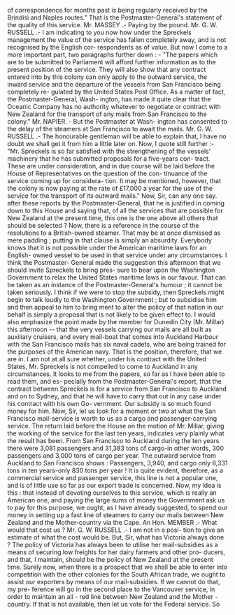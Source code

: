 of correspondence for months past is being regularly received by the Brindisi and Naples routes." That is the Postmaster-General's statement of the quality of this service. Mr. MASSEY .- Paying by the pound. Mr. G. W. RUSSELL .- I am indicating to you now how under the Spreckels management the value of the service has fallen completely away, and is not recognised by the English cor- respondents as of value. But now I come to a more important part, two paragraphs further down : - "The papers which are to be submitted to Parliament will afford further information as to the present position of the service. They will also show that any contract entered into by this colony can only apply to the outward service, the inward service and the departure of the vessels from San Francisco being completely re- gulated by the United States Post Office. As a matter of fact, the Postmaster-General, Wash- ington, has made it quite clear that the Oceanic Company has no authority whatever to negotiate or contract with New Zealand for the transport of any mails from San Francisco to the colony." Mr. NAPIER. - But the Postmaster at Wash- ington has consented to the delay of the steamers at San Francisco to await the mails. Mr. G. W. RUSSELL .- The honourable gentleman will be able to explain that, I have no doubt we shall get it from him a little later on. Now, I quote still further :- "Mr. Spreckels is so far satisfied with the strengthening of the vessels' machinery that he has submitted proposals for a five-years con- tract. These are under consideration, and in due course will be laid before the House of Representatives on the question of the con- tinuance of the service coming up for considera- tion. It may be mentioned, however, that the colony is now paying at the rate of £17,000 a year for the use of the service for the transport of its outward mails." Now, Sir, can any one say. after these reports by the Postmaster-General, that he is justified in coming down to this House and saying that, of all the services that are possible for New Zealand at the present time, this one is the one above all others that should be selected ? Now, there is a reference in the course of the resolutions to a British-owned steamer. That may be at once dismissed as mere padding ; putting in that clause is simply an absurdity. Everybody knows that it is not possible under the American maritime laws for an English- owned vessel to be used in that service under any circumstances. I think the Postmaster- General made the suggestion this afternoon that we should invite Spreckels to bring pres- sure to bear upon the Washington Government to relax the United States maritime laws in our favour. That can be taken as an instance of the Postmaster-General's humour ; it cannot be taken seriously. I think if we were to stop the subsidy, then Spreckels might begin to talk loudly to the Washington Government ; but to subsidise him and then appeal to him to bring ment to alter the policy of that nation in our behalf is simply a proposal that is not likely to be given effect to. I would also emphasize the point made by the member for Dunedin City (Mr. Millar) this afternoon -- that the very vessels carrying our mails are all built as auxiliary cruisers, and every mail-boat that comes into Auckland Harbour with the San Francisco mails has six naval cadets, who are being trained for the purposes of the American navy. That is the position, therefore, that we are in. I am not at all sure whether, under his contract with the United States, Mr. Spreckels is not compelled to come to Auckland in any circumstances. It looks to me from the papers, so far as I have been able to read them, and es- pecially from the Postmaster-General's report, that the contract between Spreckels is for a service from San Francisco to Auckland and on to Sydney, and that he will have to carry that out in any case under his contract with his own Go- vernment. Our subsidy is so much found money for him. Now, Sir, let us look for a moment or two at what the San Francisco mail-service is worth to us as a cargo and passenger-carrying service. The return laid before the House on the motion of Mr. Millar, giving the working of the service for the last ten years, indicates very plainly what the result has been. From San Francisco to Auckland during the ten years there were 3,081 passengers and 31,383 tons of cargo-in other words, 300 passengers and 3,000 tons of cargo per year. The outward service from Auckland to San Francisco shows : Passengers, 3,940, and cargo only 8,331 tons in ten years-only 830 tons per year ! It is quite evident, therefore, as a commercial service and passenger service, this line is not a popular one, and is of little use so far as our export trade is concerned. Now, my idea is this : that instead of devoting ourselves to this service, which is really an American one, and paying the large sums of money the Government ask us to pay for this purpose, we ought, as I have already suggested, to spend our money in setting up a fast line of steamers to carry our mails between New Zealand and the Mother-country via the Cape. An Hon. MEMBER .- What would that cost us ? Mr. G. W. RUSSELL .- I am not in a posi- tion to give an estimate of what the cost would be. But, Sir, what has Victoria always done ? The policy of Victoria has always been to utilise her mail-subsidies as a means of securing low freights for her dairy farmers and other pro- ducers, and that, I maintain, should be the policy of New Zealand at the present time. Surely now, when there is a prospect that we shall be able to enter into competition with the other colonies for the South African trade, we ought to assist our exporters by means of our mail-subsidies. If we cannot do that, my pre- ference will go in the second place to the Vancouver service, in order to maintain an all - red line between New Zealand and the Mother - country. If that is not available, then let us vote for the Federal service. So 